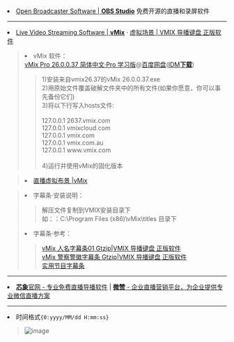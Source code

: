 <li><a href="https://obsproject.com/zh-cn/">Open Broadcaster Software | <strong>OBS Studio</strong></a> 免费开源的直播和录屏软件</li>
<hr>
<li><a href="https://www.vmix.com/">Live Video Streaming Software | <strong>vMix</strong></a> · <a href="https://www.vmix.com.cn/category/vmix-virtual-sets">虚拟场景 | VMIX 导播键盘 正版软件</a></li>
<blockquote><li>vMix 软件：</li>
  <a href="https://www.ittel.cn/archives/15073.html">vMix Pro 26.0.0.37 简体中文·Pro 学习版</a>@<a href="https://pan.baidu.com/s/1m2fros1GtLSsCYLJksA2qw?pwd=9thi" title="vMix Pro 26.0.0.37 简体中文Pro 学习版 (低调分享)">百度网盘</a>(<a href="http://xafj-ct11.baidupcs.com/file/2ba6f9eadvcc7b4dc63c8f00589ba596?bkt=en-2bd419aa17f4904fb0958ae79b43ce3b975e2d0baea9fa2d43ec610844702b3189fa2f566c55d60f&fid=3369508395-250528-168125479327722&time=1681435502&sign=FDTAXUbGERQlBHSKfWaqiu-DCb740ccc5511e5e8fedcff06b081203-ha6%2FoN%2BgbZHNlFbBU8XlJRuck6g%3D&to=217&size=533119893&sta_dx=533119893&sta_cs=1&sta_ft=zip&sta_ct=1&sta_mt=1&fm2=MH%2CXian%2CAnywhere%2C%2C%E6%B5%99%E6%B1%9F%2Cct&ctime=1681290619&mtime=1681290619&resv0=-1&resv1=0&resv2=rlim&resv3=5&resv4=533119893&vuk=1101897054682&iv=2&htype=&randtype=&tkbind_id=0&newver=1&newfm=1&secfm=1&flow_ver=3&pkey=en-45164ce890fab6876c57c381eff4e61e329200b12b60ef8086f1f8e99459292616a05f76c23b670e&expires=8h&rt=sh&r=437201973&vbdid=1281504318&fin=vMix+26.0.0.37.zip&rtype=1&dp-logid=92116346982948104&dp-callid=0.1&tsl=0&csl=0&fsl=-1&csign=6FBFj2xYGEdKFKl2z3ae4Jn1LTU%3D&so=1&ut=1&uter=0&serv=0&uc=1559654663&ti=068bcab50ae430c74de6732e2d180afc059e89e6626fd4f2&hflag=30&from_type=1&adg=c_f557bc9bed6e2ff37bd271f4e52676cc&reqlabel=250528_f_42fe92aa5e9b40a8438aed5839725e70_-1_43a37328a9a4526019c8efe89e470bfe&by=themis&resvsflag=1-12-0-1-1-1">IDM<strong>下载</strong></a>)
  <blockquote>
1)安装来自vmix26.37的vMix 26.0.0.37.exe<br>
2)用原始文件覆盖破解文件夹中的所有文件(如果你愿意，你可以事先备份它们)<br>
3)将以下行写入hosts文件:<br>
<br>
127.0.0.1 2637.vmix.com<br>
127.0.0.1 vmixcloud.com<br>
127.0.0.1 vmix.com<br>
127.0.0.1 vmix.com.au<br>
127.0.0.1 www.vmix.com<br>
<br>
4)运行并使用vMix的固化版本
  </blockquote>
</blockquote>
<blockquote>
  <li><a href="https://www.vmix.com/purchase/virtual-sets.aspx">直播虚拟布景 |vMix</a></li>
</blockquote>
<blockquote><li>字幕条·安装说明：</li>
  <blockquote>解压文件复制到VMIX安装目录下<br>
如：：C:\Program Files (x86)\vMix\titles 目录下</blockquote>
<li>字幕条·参考：</li>
  <blockquote>
    <a href="https://www.vmix.com.cn/vmix-title-gt05.html">vMix 人名字幕条01 Gtzip|VMIX 导播键盘 正版软件</a><br>
    <a href="https://www.vmix.com.cn/vmix-title-gt06.html">vMix 警察警徽字幕条 Gtzip|VMIX 导播键盘 正版软件</a><br>
<a href="https://www.kaibo001.com/archives/261">实用节目字幕条</a>
    </blockquote>
</blockquote>
<hr>
<li><a href="https://www.sinsam.com/"><strong>芯象</strong>官网 - 专业免费直播导播软件</a> | <a href="https://www.vzan.com/"><strong>微赞</strong> - 企业直播营销平台，为企业提供专业微信直播方案</a></li>
<hr>
<li>时间格式<code>{0:yyyy/MM/dd H:mm:ss}</code></li>
<blockquote>

![image](https://user-images.githubusercontent.com/9572479/230552352-916f352d-1503-46ac-a492-9c670f55259d.png)

</blockquote>

